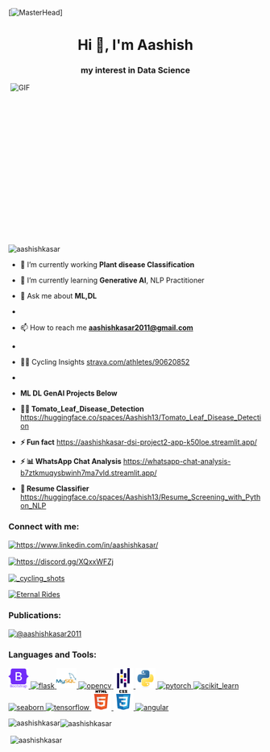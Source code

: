 [![MasterHead]( https://www.huck.psu.edu/assets/uploads/content-images/_1024xAUTO_fit_center-center_80_none/Banner_Sensors_Artificial_Intelligence.jpg)]

<h1 align="center">Hi 👋, I'm Aashish</h1>
<h3 align="center">my interest in Data Science</h3>

<img align="right" alt="GIF" src="https://github.com/developer-guy/developer-guy/blob/master/code.gif?raw=true" width="500" height="320" />

<p align="left"> <img src="https://komarev.com/ghpvc/?username=aashishkasar&label=Profile%20views&color=0e75b6&style=flat" alt="aashishkasar" /> </p>



- 🔭 I’m currently working  **Plant disease Classification**

- 🌱 I’m currently learning **Generative AI**, NLP Practitioner

- 💬 Ask me about **ML,DL**
- 

- 📫 How to reach me **aashishkasar2011@gmail.com**
- 
- 🚴‍♂️ Cycling Insights [strava.com/athletes/90620852](strava.com/athletes/90620852)
- 
- **ML DL GenAI Projects Below**
- **🍅🌱 Tomato_Leaf_Disease_Detection** https://huggingface.co/spaces/Aashish13/Tomato_Leaf_Disease_Detection

- **⚡ Fun fact** https://aashishkasar-dsi-project2-app-k50loe.streamlit.app/
  
- **⚡ 📊 WhatsApp Chat Analysis** https://whatsapp-chat-analysis-b7ztkmuqysbwinh7ma7vld.streamlit.app/
  
-  **🚀 Resume Classifier** https://huggingface.co/spaces/Aashish13/Resume_Screening_with_Python_NLP

<h3 align="left">Connect with me:</h3>
<p align="left">
<a href="https://linkedin.com/in/https://www.linkedin.com/in/aashishkasar/" target="blank"><img align="center" src="https://raw.githubusercontent.com/rahuldkjain/github-profile-readme-generator/master/src/images/icons/Social/linked-in-alt.svg" alt="https://www.linkedin.com/in/aashishkasar/" height="30" width="40" /></a>
  
<a href="https://discord.gg/https://discord.gg/XQxxWFZj" target="blank"><img align="center" src="https://raw.githubusercontent.com/rahuldkjain/github-profile-readme-generator/master/src/images/icons/Social/discord.svg" alt="https://discord.gg/XQxxWFZj" height="30" width="40" /></a>
  
  <a href="https://www.instagram.com/_cycling_shots/" target="blank"><img align="center" src="https://raw.githubusercontent.com/rahuldkjain/github-profile-readme-generator/master/src/images/icons/Social/instagram.svg" alt="_cycling_shots" height="30" width="40" /></a>
  
  
<a href="https://www.youtube.com/channel/UC_aUeG3tne2YTQ0alzn7H0w?" target="blank"><img align="center" src="https://raw.githubusercontent.com/rahuldkjain/github-profile-readme-generator/master/src/images/icons/Social/youtube.svg" alt="Eternal Rides" height="30" width="40" /></a>
</p>

<h3 align="left">Publications:</h3>

<a href="https://medium.com/@aashishkasar2011" target="blank"><img align="center" src="https://img.shields.io/badge/medium-%2312100E.svg?&style=for-the-badge&logo=medium&logoColor=white" alt="@aashishkasar2011" /></a>


  <!-- Add more publication links here if needed -->
</p>




<h3 align="left">Languages and Tools:</h3>
<p align="left"> 
  <a href="https://getbootstrap.com" target="_blank" rel="noreferrer"> 
    <img src="https://raw.githubusercontent.com/devicons/devicon/master/icons/bootstrap/bootstrap-plain-wordmark.svg" alt="bootstrap" width="40" height="40"/> 
  </a> 
  <a href="https://flask.palletsprojects.com/" target="_blank" rel="noreferrer"> 
    <img src="https://www.vectorlogo.zone/logos/pocoo_flask/pocoo_flask-icon.svg" alt="flask" width="40" height="40"/> 
  </a> 
  <a href="https://www.mysql.com/" target="_blank" rel="noreferrer"> 
    <img src="https://raw.githubusercontent.com/devicons/devicon/master/icons/mysql/mysql-original-wordmark.svg" alt="mysql" width="40" height="40"/> 
  </a> 
  <a href="https://opencv.org/" target="_blank" rel="noreferrer"> 
    <img src="https://www.vectorlogo.zone/logos/opencv/opencv-icon.svg" alt="opencv" width="40" height="40"/> 
  </a> 
  <a href="https://pandas.pydata.org/" target="_blank" rel="noreferrer"> 
    <img src="https://raw.githubusercontent.com/devicons/devicon/2ae2a900d2f041da66e950e4d48052658d850630/icons/pandas/pandas-original.svg" alt="pandas" width="40" height="40"/> 
  </a> 
  <a href="https://www.python.org" target="_blank" rel="noreferrer"> 
    <img src="https://raw.githubusercontent.com/devicons/devicon/master/icons/python/python-original.svg" alt="python" width="40" height="40"/> 
  </a> 
  <a href="https://pytorch.org/" target="_blank" rel="noreferrer"> 
    <img src="https://www.vectorlogo.zone/logos/pytorch/pytorch-icon.svg" alt="pytorch" width="40" height="40"/> 
  </a> 
  <a href="https://scikit-learn.org/" target="_blank" rel="noreferrer"> 
    <img src="https://upload.wikimedia.org/wikipedia/commons/0/05/Scikit_learn_logo_small.svg" alt="scikit_learn" width="40" height="40"/> 
  </a> 
  <a href="https://seaborn.pydata.org/" target="_blank" rel="noreferrer"> 
    <img src="https://seaborn.pydata.org/_images/logo-mark-lightbg.svg" alt="seaborn" width="40" height="40"/> 
  </a> 
  <a href="https://www.tensorflow.org" target="_blank" rel="noreferrer"> 
    <img src="https://www.vectorlogo.zone/logos/tensorflow/tensorflow-icon.svg" alt="tensorflow" width="40" height="40"/> 
  </a> 
  <a href="https://developer.mozilla.org/en-US/docs/Web/HTML" target="_blank" rel="noreferrer"> 
    <img src="https://raw.githubusercontent.com/devicons/devicon/master/icons/html5/html5-original-wordmark.svg" alt="html" width="40" height="40"/> 
  </a> 
  <a href="https://developer.mozilla.org/en-US/docs/Web/CSS" target="_blank" rel="noreferrer"> 
    <img src="https://raw.githubusercontent.com/devicons/devicon/master/icons/css3/css3-original-wordmark.svg" alt="css" width="40" height="40"/> 
  </a> 
  <a href="https://angular.io/" target="_blank" rel="noreferrer"> 
    <img src="https://angular.io/assets/images/logos/angular/angular.svg" alt="angular" width="40" height="40"/> 
  </a> 
</p>

<p><img align="left" src="https://github-readme-stats.vercel.app/api/top-langs?username=aashishkasar&show_icons=true&locale=en&layout=compact" alt="aashishkasar" /></p>



<p><img align="center" src="https://github-readme-streak-stats.herokuapp.com/?user=aashishkasar&" alt="aashishkasar" /></p>



<p>&nbsp;<img align="center" src="https://github-readme-stats.vercel.app/api?username=aashishkasar&show_icons=true&locale=en" alt="aashishkasar" /></p>
